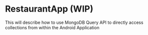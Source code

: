 # RestaurantApp (WIP)

This will describe how to use MongoDB Query API to directly access collections from within the Android Application


